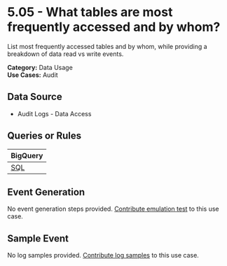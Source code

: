 # 5.05 - What tables are most frequently accessed and by whom?
List most frequently accessed tables and by whom, while providing a breakdown of data read vs write events.


**Category:** Data Usage
</br>
**Use Cases:** Audit
</br>

## Data Source
- Audit Logs - Data Access


## Queries or Rules
BigQuery |
--- |
[SQL](../../sql/5_05_tables_most_frequently_accessed.sql) |

## Event Generation
No event generation steps provided. [Contribute emulation test](../../CONTRIBUTING.md) to this use case.

## Sample Event
No log samples provided. [Contribute log samples](../../CONTRIBUTING.md) to this use case.

